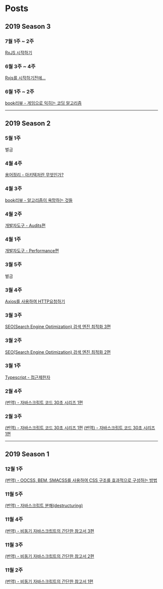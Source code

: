 # Posts

## 2019 Season 3

### 7월 1주 ~ 2주
[RxJS 시작하기](https://tuhbm.github.io/2019/07/14/rxjs2/)

### 6월 3주 ~ 4주
[Rxjs를 시작하기전에...](https://tuhbm.github.io/2019/06/28/rxjs1/)

### 6월 1주 ~ 2주
[book리뷰 - 게임으로 익히는 코딩 알고리즘](https://tuhbm.github.io/2019/06/03/gameLearningAlgorithm/)

*****

## 2019 Season 2

### 5월 1주
벌금

### 4월 4주
[용어정리 - 아키텍처란 무엇인가?](https://tuhbm.github.io/2019/04/24/architecture/)

### 4월 3주
[book리뷰 - 알고리즘이 욕망하는 것들](https://tuhbm.github.io/2019/04/17/bookAlgorithms/)

### 4월 2주
[개발자도구 - Audits편](https://tuhbm.github.io/2019/04/10/devTools-audits/)

### 4월 1주
[개발자도구 - Performance편](https://tuhbm.github.io/2019/04/02/devTools-performance/)

### 3월 5주
벌금

### 3월 4주
[Axios를 사용하여 HTTP요청하기](https://tuhbm.github.io/2019/03/21/axios/)

### 3월 3주
[SEO(Search Engine Optimization) 검색 엔진 최적화 3편](https://tuhbm.github.io/2019/03/12/seo3/)

### 3월 2주
[SEO(Search Engine Optimization) 검색 엔진 최적화 2편](https://tuhbm.github.io/2019/03/04/seo2/)

### 3월 1주
[Typescript - 접근제한자](https://tuhbm.github.io/2019/02/27/accessModifier/)

### 2월 4주
[(번역) - 자바스크립트 코드 30초 시리즈<Utiltity> 1편](https://tuhbm.github.io/2019/02/22/javascript30secUtiltity/)

### 2월 3주
[(번역) - 자바스크립트 코드 30초 시리즈<Date> 1편](https://tuhbm.github.io/2019/02/17/javascript30secDate/)
[(번역) - 자바스크립트 코드 30초 시리즈<Array> 1편](https://tuhbm.github.io/2019/02/10/javascript30secArray1/)

*****

## 2019 Season 1

### 12월 1주
[(번역) - OOCSS, BEM, SMACSS를 사용하여 CSS 구조를 효과적으로 구성하는 방법](https://tuhbm.github.io/2018/12/09/cssArchitecture/)

### 11월 5주
[(번역) - 자바스크립트 분해(destructuring)](https://tuhbm.github.io/2018/12/01/javascriptDestructuring/)

### 11월 4주
[(번역) - 비동기 자바스크립트의 간단한 참고서 3편](https://tuhbm.github.io/2018/11/24/async03/)

### 11월 3주
[(번역) - 비동기 자바스크립트의 간단한 참고서 2편](https://tuhbm.github.io/2018/11/14/async02/)

### 11월 2주
[(번역) - 비동기 자바스크립트의 간단한 참고서 1편](https://tuhbm.github.io/2018/11/05/async01/)